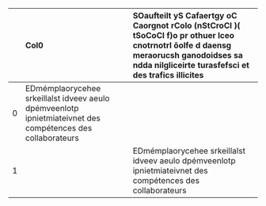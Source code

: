 |    | Col0                                                                                                       | SOaufteilt yS Cafaertgy oC Caorgnot rColo (nStCroCl )( tSoCoCl f)o pr othuer lceo cnotrnotrl ôolfe d daensg meraorucsh ganodoidses sa ndda nilgliceirte turasfefsci et des trafics illicites   |
|---:|:-----------------------------------------------------------------------------------------------------------|:-----------------------------------------------------------------------------------------------------------------------------------------------------------------------------------------------|
|  0 | EDmémplaorycehee srkeillalst idveev aeulo dpémveenlotp ipnietmiateivnet des compétences des collaborateurs |                                                                                                                                                                                                |
|  1 |                                                                                                            | EDmémplaorycehee srkeillalst idveev aeulo dpémveenlotp ipnietmiateivnet des compétences des collaborateurs                                                                                     |
